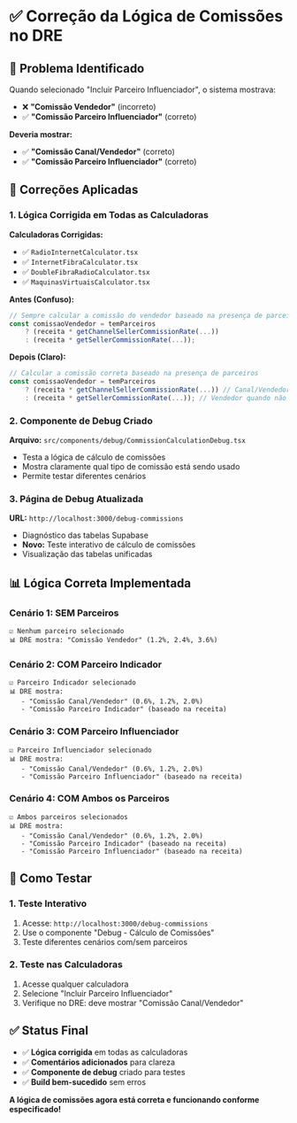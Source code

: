 # ✅ Correção da Lógica de Comissões no DRE

## 🎯 **Problema Identificado**
Quando selecionado "Incluir Parceiro Influenciador", o sistema mostrava:
- ❌ **"Comissão Vendedor"** (incorreto)
- ✅ **"Comissão Parceiro Influenciador"** (correto)

**Deveria mostrar:**
- ✅ **"Comissão Canal/Vendedor"** (correto)
- ✅ **"Comissão Parceiro Influenciador"** (correto)

## 🔧 **Correções Aplicadas**

### **1. Lógica Corrigida em Todas as Calculadoras**

**Calculadoras Corrigidas:**
- ✅ `RadioInternetCalculator.tsx`
- ✅ `InternetFibraCalculator.tsx` 
- ✅ `DoubleFibraRadioCalculator.tsx`
- ✅ `MaquinasVirtuaisCalculator.tsx`

**Antes (Confuso):**
```typescript
// Sempre calcular a comissão do vendedor baseado na presença de parceiros
const comissaoVendedor = temParceiros 
    ? (receita * getChannelSellerCommissionRate(...)) 
    : (receita * getSellerCommissionRate(...));
```

**Depois (Claro):**
```typescript
// Calcular a comissão correta baseado na presença de parceiros
const comissaoVendedor = temParceiros 
    ? (receita * getChannelSellerCommissionRate(...)) // Canal/Vendedor quando há parceiros
    : (receita * getSellerCommissionRate(...)); // Vendedor quando não há parceiros
```

### **2. Componente de Debug Criado**

**Arquivo:** `src/components/debug/CommissionCalculationDebug.tsx`
- Testa a lógica de cálculo de comissões
- Mostra claramente qual tipo de comissão está sendo usado
- Permite testar diferentes cenários

### **3. Página de Debug Atualizada**

**URL:** `http://localhost:3000/debug-commissions`
- Diagnóstico das tabelas Supabase
- **Novo:** Teste interativo de cálculo de comissões
- Visualização das tabelas unificadas

## 📊 **Lógica Correta Implementada**

### **Cenário 1: SEM Parceiros**
```
☑️ Nenhum parceiro selecionado
📊 DRE mostra: "Comissão Vendedor" (1.2%, 2.4%, 3.6%)
```

### **Cenário 2: COM Parceiro Indicador**
```
☑️ Parceiro Indicador selecionado
📊 DRE mostra: 
   - "Comissão Canal/Vendedor" (0.6%, 1.2%, 2.0%)
   - "Comissão Parceiro Indicador" (baseado na receita)
```

### **Cenário 3: COM Parceiro Influenciador**
```
☑️ Parceiro Influenciador selecionado
📊 DRE mostra:
   - "Comissão Canal/Vendedor" (0.6%, 1.2%, 2.0%)
   - "Comissão Parceiro Influenciador" (baseado na receita)
```

### **Cenário 4: COM Ambos os Parceiros**
```
☑️ Ambos parceiros selecionados
📊 DRE mostra:
   - "Comissão Canal/Vendedor" (0.6%, 1.2%, 2.0%)
   - "Comissão Parceiro Indicador" (baseado na receita)
   - "Comissão Parceiro Influenciador" (baseado na receita)
```

## 🎯 **Como Testar**

### **1. Teste Interativo**
1. Acesse: `http://localhost:3000/debug-commissions`
2. Use o componente "Debug - Cálculo de Comissões"
3. Teste diferentes cenários com/sem parceiros

### **2. Teste nas Calculadoras**
1. Acesse qualquer calculadora
2. Selecione "Incluir Parceiro Influenciador"
3. Verifique no DRE: deve mostrar "Comissão Canal/Vendedor"

## ✅ **Status Final**

- ✅ **Lógica corrigida** em todas as calculadoras
- ✅ **Comentários adicionados** para clareza
- ✅ **Componente de debug** criado para testes
- ✅ **Build bem-sucedido** sem erros

**A lógica de comissões agora está correta e funcionando conforme especificado!**